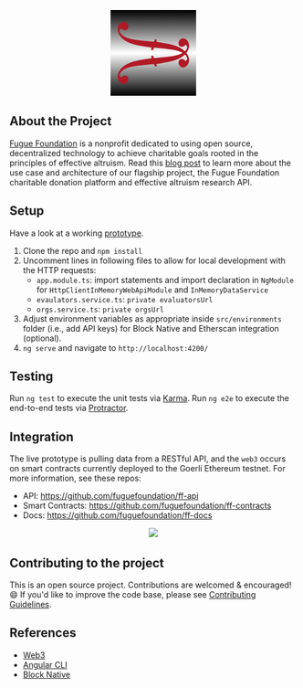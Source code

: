 <p align="center">
  <img src="https://github.com/fuguefoundation/ff-dapp/blob/master/src/assets/images/logo_150.png">
</p>

## About the Project

[Fugue Foundation](https://fuguefoundation.org) is a nonprofit dedicated to using open source, decentralized technology to achieve charitable goals rooted in the principles of effective altruism. Read this [blog post](https://blog.fuguefoundation.org/ff-platform-overiew/) to learn more about the use case and architecture of our flagship project, the Fugue Foundation charitable donation platform and effective altruism research API.

## Setup

Have a look at a working [prototype](https://fuguefoundation.org/dev/prototype_v0).

1. Clone the repo and `npm install`
2. Uncomment lines in following files to allow for local development with the HTTP requests:
    * `app.module.ts`: import statements and import declaration in `NgModule` for `HttpClientInMemoryWebApiModule` and `InMemoryDataService`
    * `evaulators.service.ts`: `private evaluatorsUrl`
    * `orgs.service.ts`: `private orgsUrl`
3. Adjust environment variables as appropriate inside `src/environments` folder (i.e., add API keys) for Block Native and Etherscan integration (optional).
4. `ng serve` and navigate to `http://localhost:4200/`

## Testing

Run `ng test` to execute the unit tests via [Karma](https://karma-runner.github.io).  Run `ng e2e` to execute the end-to-end tests via [Protractor](http://www.protractortest.org/).

## Integration

The live prototype is pulling data from a RESTful API, and the `web3` occurs on smart contracts currently deployed to the Goerli Ethereum testnet. For more information, see these repos: 

- API: https://github.com/fuguefoundation/ff-api
- Smart Contracts: https://github.com/fuguefoundation/ff-contracts
- Docs: https://github.com/fuguefoundation/ff-docs

<p align="center">
  <img src="https://github.com/fuguefoundation/ff-dapp/blob/master/src/assets/images/ff-dapp-flow.jpg">
</p>

## Contributing to the project

This is an open source project. Contributions are welcomed & encouraged! :smile: If you'd like to improve the code base, please see [Contributing Guidelines](CONTRIBUTE.md).

## References
* [Web3](https://github.com/ethereum/wiki/wiki/JavaScript-API)
* [Angular CLI](https://github.com/angular/angular-cli)
* [Block Native](https://docs.blocknative.com/)
